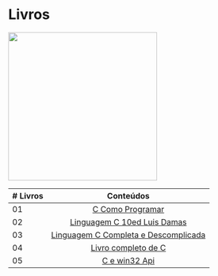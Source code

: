 # Livros

<img src="https://github.com/FreeContent4Devs/MyLibrary/blob/main/pt-br/c/img/Aharen_Reina_Holding_C_Programming_Language.png" width="300" height="300">

|# Livros| Conteúdos                                                |
|------|:---------------------------------------------------------:|
| 01  |  [C Como Programar](C-Como-Programar.pdf)|
| 02  |  [Linguagem C 10ed Luis Damas](Linguagem-C-10ed-Luis-Damas.pdf)|
| 03  |  [Linguagem C Completa e Descomplicada](Linguagem-C-Completa-e-Descomplicada.pdf)|
| 04  |  [Livro completo de C](Livro-Completo-De-C.pdf)|
| 05  |  [C e win32 Api](C-eWin32API.pdf)|

